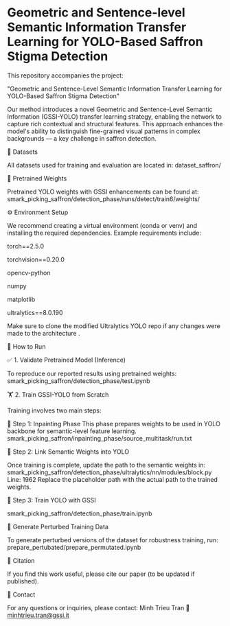 # Geometric and Sentence-level Semantic Information Transfer Learning for YOLO-Based Saffron Stigma Detection

This repository accompanies the project:

"Geometric and Sentence-Level Semantic Information Transfer Learning for YOLO-Based Saffron Stigma Detection"

Our method introduces a novel Geometric and Sentence-Level Semantic Information (GSSI-YOLO) transfer learning strategy, enabling the network to capture rich contextual and structural features. This approach enhances the model's ability to distinguish fine-grained visual patterns in complex backgrounds — a key challenge in saffron detection.

📁 Datasets

All datasets used for training and evaluation are located in:
dataset_saffron/

🧠 Pretrained Weights

Pretrained YOLO weights with GSSI enhancements can be found at:
smark_picking_saffron/detection_phase/runs/detect/train6/weights/

⚙️ Environment Setup

We recommend creating a virtual environment (conda or venv) and installing the required dependencies. Example requirements include:

torch==2.5.0

torchvision==0.20.0

opencv-python

numpy

matplotlib

ultralytics==8.0.190


Make sure to clone the modified Ultralytics YOLO repo if any changes were made to the architecture .

🚀 How to Run

✅ 1. Validate Pretrained Model (Inference)

To reproduce our reported results using pretrained weights:
smark_picking_saffron/detection_phase/test.ipynb

🏋️ 2. Train GSSI-YOLO from Scratch

Training involves two main steps:

🔧 Step 1:  Inpainting Phase
This phase prepares weights to be used in YOLO backbone for semantic-level feature learning.
smark_picking_saffron/inpainting_phase/source_multitask/run.txt

🔗 Step 2: Link Semantic Weights into YOLO

Once training is complete, update the path to the semantic weights in:
smark_picking_saffron/detection_phase/ultralytics/nn/modules/block.py
Line: 1962
Replace the placeholder path with the actual path to the trained weights.

🏁 Step 3: Train YOLO with GSSI

smark_picking_saffron/detection_phase/train.ipynb

🧬 Generate Perturbed Training Data

To generate perturbed versions of the dataset for robustness training, run:
prepare_pertubated/prepare_permutated.ipynb

📝 Citation

If you find this work useful, please cite our paper (to be updated if published).

📧 Contact

For any questions or inquiries, please contact:
Minh Trieu Tran
📨 minhtrieu.tran@gssi.it
